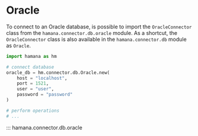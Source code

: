 # Oracle

To connect to an Oracle database, is possible to import the `OracleConnector` class from the `hamana.connector.db.oracle` module.
As a shortcut, the `OracleConnector` class is also available in the `hamana.connector.db` module as `Oracle`.

```python
import hamana as hm

# connect database
oracle_db = hm.connector.db.Oracle.new(
    host = "localhost",
    port = 1521,
    user = "user",
    password = "password"
)

# perform operations
# ...

```

::: hamana.connector.db.oracle
